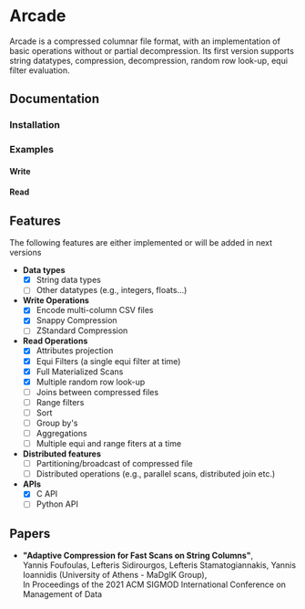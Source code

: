 # Arcade

Arcade is a compressed columnar file format, with an implementation of basic operations without or partial decompression. 
Its first version supports string datatypes, compression, decompression, random row look-up, equi filter evaluation.

## Documentation

### Installation

### Examples

#### Write

#### Read

## Features 

The following features are either implemented or will be added in next versions

- <b>Data types</b>
    - [x] String data types
    - [ ] Other datatypes (e.g., integers, floats...) 
- <b>Write Operations</b>
    - [x] Encode multi-column CSV files
    - [x] Snappy Compression
    - [ ] ZStandard Compression
- <b>Read Operations</b>
    - [x] Attributes projection
    - [x] Equi Filters (a single equi filter at time)
    - [x] Full Materialized Scans
    - [x] Multiple random row look-up
    - [ ] Joins between compressed files
    - [ ] Range filters
    - [ ] Sort
    - [ ] Group by's
    - [ ] Aggregations
    - [ ] Multiple equi and range fiters at a time
- <b>Distributed features</b>
    - [ ] Partitioning/broadcast of compressed file
    - [ ] Distributed operations (e.g., parallel scans, distributed join etc.)
- <b>APIs</b>
  - [x] C API
  - [ ] Python API 

## Papers

- <b>"Adaptive Compression for Fast Scans on String Columns"</b>, <br>
Yannis Foufoulas, Lefteris Sidirourgos, Lefteris Stamatogiannakis, Yannis Ioannidis (University of Athens - MaDgIK Group), <br>
In Proceedings of the 2021 ACM SIGMOD International Conference on Management of Data

